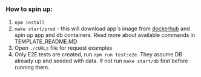 ### How to spin up:

1. `npm install`
2. `make start/prod` - this will download app's image from [dockerhub](https://hub.docker.com/repository/docker/wardroid/base-app) and spin up app and db containers. Read more about available commands in TEMPLATE_README.MD
3. Open `./cURLs` file for request examples
4. Only E2E tests are created, run `npm run test:e2e`. They assume DB already up and seeded with data. If not run `make start/db` first before running them.
